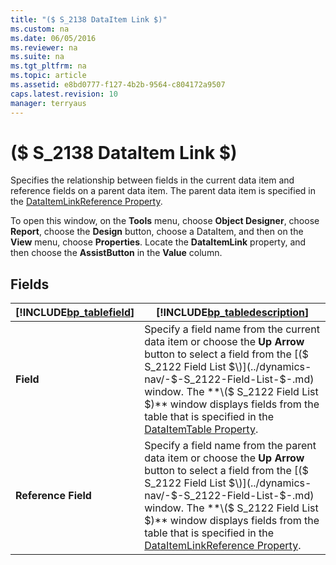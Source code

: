 ```yaml
---
title: "($ S_2138 DataItem Link $)"
ms.custom: na
ms.date: 06/05/2016
ms.reviewer: na
ms.suite: na
ms.tgt_pltfrm: na
ms.topic: article
ms.assetid: e8bd0777-f127-4b2b-9564-c804172a9507
caps.latest.revision: 10
manager: terryaus
---
```

# ($ S_2138 DataItem Link $)
Specifies the relationship between fields in the current data item and reference fields on a parent data item. The parent data item is specified in the [DataItemLinkReference Property](../dynamics-nav/DataItemLinkReference-Property.md).  
  
 To open this window, on the **Tools** menu, choose **Object Designer**, choose **Report**, choose the **Design** button, choose a DataItem, and then on the **View** menu, choose **Properties**. Locate the **DataItemLink** property, and then choose the **AssistButton** in the **Value** column.  
  
## Fields  
  
|[!INCLUDE[bp_tablefield](../dynamics-nav/includes/bp_tablefield_md.md)]|[!INCLUDE[bp_tabledescription](../dynamics-nav/includes/bp_tabledescription_md.md)]|  
|---------------------------------|---------------------------------------|  
|**Field**|Specify a field name from the current data item or choose the **Up Arrow** button to select a field from the [\($ S\_2122 Field List $\)](../dynamics-nav/-$-S_2122-Field-List-$-.md) window. The **\($ S\_2122 Field List $\)** window displays fields from the table that is specified in the [DataItemTable Property](../dynamics-nav/DataItemTable-Property.md).|  
|**Reference Field**|Specify a field name from the parent data item or choose the **Up Arrow** button to select a field from the [\($ S\_2122 Field List $\)](../dynamics-nav/-$-S_2122-Field-List-$-.md) window. The **\($ S\_2122 Field List $\)** window displays fields from the table that is specified in the [DataItemLinkReference Property](../dynamics-nav/DataItemLinkReference-Property.md).|